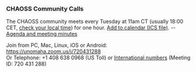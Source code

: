 <a name="calls" id="calls"></a>
### CHAOSS Community Calls

The CHAOSS community meets every Tuesday at 11am CT (usually 18:00 CET, [check your local time](http://arewemeetingyet.com/Chicago/2018-11-06/11:00/w/CHAOSS%20weekly%20meeting#eyJ1cmwiOiJodHRwczovL3Vub21haGEuem9vbS51cy9qLzcyMDQzMTI4OCJ9)) for one hour. <a href="https://chaoss.github.io/website/Participate/CHAOSS-Calendar_WeeklySync.ics">Add to calendar (ICS file)</a>. -- [Agenda and meeting minutes](https://docs.google.com/document/d/1PMDWc6xMe0fNE7shxTK5_HE_ykRBG5w55_Zx5hvzsEY/edit)

Join from PC, Mac, Linux, iOS or Android: https://unomaha.zoom.us/j/720431288<br/>
Or Telephone: +1 408 638 0968 (US Toll) or <a href="https://unomaha.zoom.us/zoomconference?m=DKGo2mmIuOv9xSjphoGZZmYKxr5HFrS9">International numbers</a> (Meeting ID: 720 431 288)
